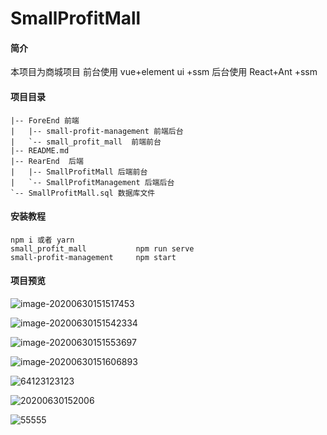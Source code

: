 # SmallProfitMall

#### 简介
本项目为商城项目
前台使用 vue+element ui +ssm
后台使用 React+Ant +ssm



#### 项目目录

```
|-- ForeEnd 前端
|   |-- small-profit-management 前端后台
|   `-- small_profit_mall  前端前台
|-- README.md
|-- RearEnd  后端
|   |-- SmallProfitMall 后端前台
|   `-- SmallProfitManagement 后端后台
`-- SmallProfitMall.sql 数据库文件
```



#### 安装教程

```
npm i 或者 yarn
small_profit_mall    		npm run serve
small-profit-management		npm start	
```



#### 项目预览

![image-20200630151517453](http://ww3.sinaimg.cn/large/006djwNZgy1ggac88a5v0j31hc0p2npf.jpg)

![image-20200630151542334](http://ww3.sinaimg.cn/large/006djwNZgy1ggac88pb3lj31hc0p24f2.jpg)

![image-20200630151553697](http://ww3.sinaimg.cn/large/006djwNZgy1ggac894v1rj31hc0p2tk8.jpg)

![image-20200630151606893](http://ww3.sinaimg.cn/large/006djwNZgy1ggac8a1lnnj31hc0p242y.jpg)

![64123123123](http://ww3.sinaimg.cn/large/006djwNZgy1ggacdqozb1j31h10owadb.jpg)

![20200630152006](http://ww3.sinaimg.cn/large/006djwNZgy1ggacdqy7ypj31hc0ox0xe.jpg)

![55555](http://ww3.sinaimg.cn/large/006djwNZgy1ggac8adiuyj31ha0p9jvv.jpg)